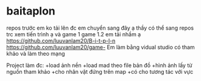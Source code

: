 # baitaplon

repos trước em ko tải lên đc em chuyển sang đây ạ thầy có thể sang repos trc xem tiến trình ạ và game 1 game 1.2 em tải nhầm ạ 
https://github.com/luuvanlam20/B-i-t-p-l-n 
https://github.com/luuvanlam20/game-
Em làm bằng vidual studio có tham khảo và làm theo mạng

Project làm đc:
+load ảnh nền
+load mad theo file bản đồ 
+hình ảnh lấy từ nguồn tham khảo 
+cho nhân vật đứng trên map 
+có cho tương tác với vực
